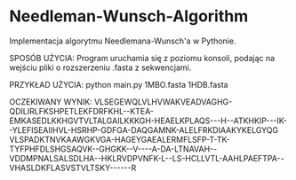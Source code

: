 # Needleman-Wunsch-Algorithm

Implementacja algorytmu Needlemana-Wunsch'a w Pythonie.

SPOSÓB UŻYCIA:
Program uruchamia się z poziomu konsoli, podając na wejściu pliki o rozszerzeniu .fasta z sekwencjami.

PRZYKŁAD UŻYCIA:
python main.py 1MBO.fasta 1HDB.fasta

OCZEKIWANY WYNIK:
VLSEGEWQLVLHVWAKVEADVAGHG-QDILIRLFKSHPETLEKFDRFKHL--KTEA-EMKASEDLKKHGVTVLTALGAILKKKGH-HEAELKPLAQS---H--ATKHKIP---IK--YLEFISEAIIHVL-HSRHP-GDFGA-DAQGAMNK-ALELFRKDIAAKYKELGYQG
VLSPADKTNVKAAWGKVGA-HAGEYGAEALERMFLSFP-T-TK-TYFPHFDLSHGSAQVK--GHGKK--V----A-DA-LTNAVAH--VDDMPNALSALSDLHA--HKLRVDPVNFK-L--LS-HCLLVTL-AAHLPAEFTPA--VHASLDKFLASVSTVLTSKY------R
